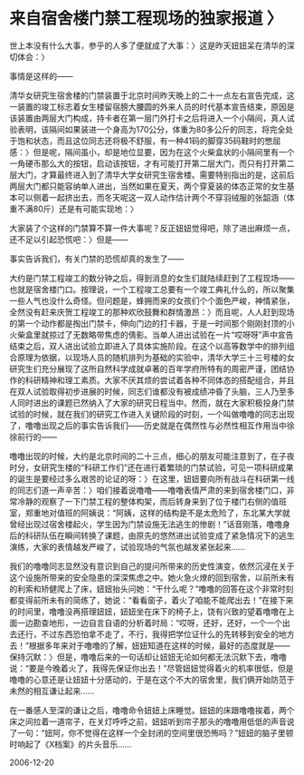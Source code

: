 # 来自宿舍楼门禁工程现场的独家报道 〉

<p>世上本没有什么大事，参乎的人多了便就成了大事：〉这是昨天妞妞呆在清华的深切体会：〉</p>
<p>事情是这样的——</p>
<p>清华女研究生宿舍楼的门禁装置于北京时间昨天晚上的二十一点左右宣告完成，这一装置的竣工标志着女生楼留宿膀大腰圆的外来人员的时代基本宣告结束，原因是该装置由两层大门构成，持卡者在第一层门外打卡之后将进入一个小隔间，真人试验表明，该隔间如果装进一个身高为170公分，体重为80多公斤的同志，将完全处于饱和状态，而且这位同志还将极不舒服，有一种41码的脚穿35码鞋时的憋屈感：〉但是呢，隔间虽小，却是地位显要，因为在这个火柴盒状的小隔间里有一个一角硬币那么大的按钮，启动该按钮，才有可能打开第二层大门，而只有打开第二层大门，才算最终进入到了清华大学女研究生宿舍楼。需要特别指出的是，这前后两层大门都只能容纳单人进出，当然如果在夏天，两个穿夏装的体态正常的女生基本可以侧着一起挤出去，而冬天呢这一双人动作估计两个不穿羽绒服的张韶涵（体重不满80斤）还是有可能实现地：〉</p>
<p>大家装了个这样的门禁算不算一件大事呢？反正妞妞觉得吧，除了进出麻烦一点，还不足以引起恐慌吧：〉但是——</p>
<p>事实告诉我们，有关门禁的恐慌却真的发生了——</p>
<p>大约是门禁工程竣工的数分钟之后，得到消息的女生们就陆续赶到了工程现场——也就是宿舍楼门口。按理说，一个工程竣工总要有一个竣工典礼什么的，所以聚集一些人气也没什么奇怪。但问题是，蜂拥而来的女孩们个个面色严峻，神情紧张，全然没有赶来庆贺工程竣工的那种欢欣鼓舞和群情激昂：〉而且呢，人人赶到现场的第一个动作都是掏出门禁卡，伸向门边的打卡器，于是一时间那个刚刚封顶的小火柴盒里就掠过了无数略带焦虑的倩影。当单人进出试验在一片“哎呀呀”声中宣告结束之后，双人进出试验立即进入了具体实施阶段。在这个以高等数学中的排列组合原理为依据，以现场人员的随机排列为基础的实验中，清华大学三十三号楼的女研究生们充分展现了这所自然科学成就卓著的百年学府所特有的周密严谨，团结协作的科研精神和理工素质。大家不厌其烦的尝试着各种不同体态的搭配组合，并且在双人试验取得初步进展的时候，同志们谁都没有被成绩冲昏了头脑，三人乃至多人同时进出的课题已然纳入了大家的研究日程当中。然而，就在大家积极投身门禁试验的时候，就在我们的研究工作进入关键阶段的时刻，一个叫做噜噜的同志出现了，噜噜出现之后的事实告诉我们——历史就是在偶然性与必然性相互作用当中徐徐前行的——</p>
<p>噜噜出现的时候，大约是北京时间的二十三点，细心的朋友可能注意到了，在子夜时分，女研究生楼的“科研工作们”还在进行着繁琐的门禁试验，可见一项科研成果的诞生是要经过多么艰苦的论证的呀：〉在这里，妞妞要向所有战斗在科研第一线的同志们道一声辛苦：〉咱们接着说噜噜——噜噜表情严肃的来到宿舍楼门口，非常冷静的观察了一下门禁工程的整体构架，而后转身来到了位于楼门右侧的值班室，郑重地对值班的阿姨说：“阿姨，这样的结构是不是太危险了，东北某大学就曾经出现过宿舍楼起火，学生因为门禁设施无法逃生的惨剧！”话音刚落，噜噜身后的科研队伍在瞬间转换了课题，由原先的悠然进出试验变成了紧急情况下的逃生演练，大家的表情越发严峻了，试验现场的气氛也越发紧张起来……</p>
<p>我们的噜噜同志显然没有意识到自己的提问所带来的历史性演变，依然沉浸在关于这个设施所带来的安全隐患的深深焦虑之中。她火急火燎的回到宿舍，以前所未有的利索和矫健爬上了床，妞妞抬头问她：“干什么呢？”噜噜的回答在这个非常时刻都变得前所未有的简练了，她说：“看看窗子，着火了咱能不能爬出去！”在接下来的时间里，噜噜没再搭理妞妞，妞妞坐在床下的椅子上，饶有兴致的望着噜噜在上面一边勘查地形，一边自言自语的分析着时局：“哎呀，还好，还好，一个一个出去还行，不过东西恐怕拿不走了，不行，我得把学位证什么的先转移到安全的地方去！”根据多年来对于噜噜的了解，妞妞知道在这样的时候，最好的态度就是——保持沉默：〉但是，噜噜后来的一句话却让妞妞无论如何都无法沉默下去，噜噜说：“要是今晚着火了，我得先保证你出去！”尽管妞妞觉得着火的机率很低，但是噜噜的心意还是让妞妞十分感动的，于是在这个不大的宿舍里，我们俩开始防范于未然的相互谦让起来……</p>
<p>在一番感人至深的谦让之后，噜噜命令妞妞上床睡觉。妞妞的床跟噜噜挨着，两个床之间拉着一道帘子，在关灯呼呼之前，妞妞听到帘子那头的噜噜用低低的声音说了一句：“妞阿，你不觉得在这样一个全封闭的空间里很恐怖吗？”妞妞的脑子里顿时响起了《X档案》的片头音乐……</p>


2006-12-20